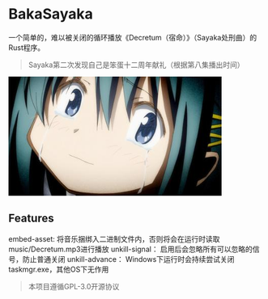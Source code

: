 # BakaSayaka
一个简单的，难以被关闭的循环播放《Decretum（宿命）》（Sayaka处刑曲）的Rust程序。

> Sayaka第二次发现自己是笨蛋十二周年献礼（根据第八集播出时间）

![Sayaka](./Baka_Sayaka.jpg)



## Features
embed-asset: 将音乐捆绑入二进制文件内，否则将会在运行时读取music/Decretum.mp3进行播放
unkill-signal： 启用后会忽略所有可以忽略的信号，防止普通关闭
unkill-advance： Windows下运行时会持续尝试关闭taskmgr.exe，其他OS下无作用

> 本项目遵循GPL-3.0开源协议

